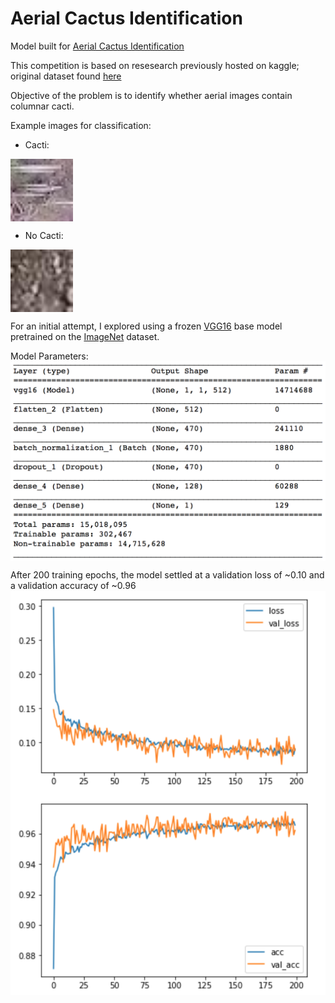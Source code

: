 # Aerial Cactus Identification

Model built for [Aerial Cactus Identification](https://www.kaggle.com/c/aerial-cactus-identification/data)

This competition is based on resesearch previously hosted on kaggle; original dataset found [here](https://www.kaggle.com/irvingvasquez/cactus-aerial-photos) 

Objective of the problem is to identify whether aerial images contain columnar cacti. 

Example images for classification:

- Cacti: 

<a href="Cacti"><img src="/images/0004be2cfeaba1c0361d39e2b000257b.jpg" align="center" height="100" ></a>

- No Cacti: 

<a href="No Cacti"><img src="/images/002134abf28af54575c18741b89dd2a4.jpg" align="center" height="100" ></a>


For an initial attempt, I explored using a frozen [VGG16](https://arxiv.org/abs/1409.1556) base model pretrained on the [ImageNet](http://www.image-net.org) dataset. 

Model Parameters:
<a href="model params"><img src="/images/model_params.png" align="center" width="800" ></a>

After 200 training epochs, the model settled at a validation loss of ~0.10 and a validation accuracy of ~0.96
<a href="Loss + Accuracy"><img src="/images/acc.png" align="left" width="700" ></a>
